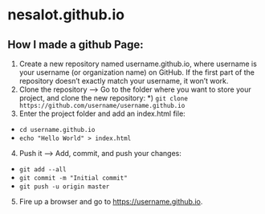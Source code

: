 # nesalot.github.io
## How I made a github Page:
1. Create a new repository named username.github.io, where username is your username (or organization name) on GitHub. If the first part of the repository doesn’t exactly match your username, it won’t work.
2. Clone the repository --> Go to the folder where you want to store your project, and clone the new repository:
  *) ```git clone https://github.com/username/username.github.io```
3. Enter the project folder and add an index.html file:
  * ```cd username.github.io```
  * ```echo "Hello World" > index.html```
4. Push it --> Add, commit, and push your changes:
  * ```git add --all```
  * ```git commit -m "Initial commit"```
  * ```git push -u origin master```
5. Fire up a browser and go to https://username.github.io.
